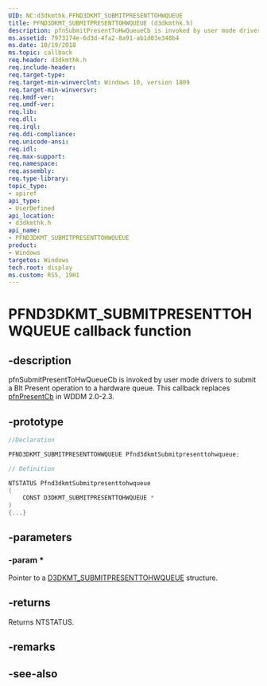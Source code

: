 ```yaml
---
UID: NC:d3dkmthk.PFND3DKMT_SUBMITPRESENTTOHWQUEUE
title: PFND3DKMT_SUBMITPRESENTTOHWQUEUE (d3dkmthk.h)
description: pfnSubmitPresentToHwQueueCb is invoked by user mode drivers to submit a Blt Present operation to a hardware queue.
ms.assetid: 7973174e-6d3d-4fa2-8a91-ab1d03e348b4
ms.date: 10/19/2018
ms.topic: callback
req.header: d3dkmthk.h
req.include-header:
req.target-type:
req.target-min-winverclnt: Windows 10, version 1809
req.target-min-winversvr:
req.kmdf-ver:
req.umdf-ver:
req.lib:
req.dll:
req.irql: 
req.ddi-compliance:
req.unicode-ansi:
req.idl:
req.max-support:
req.namespace:
req.assembly:
req.type-library: 
topic_type: 
- apiref
api_type: 
- UserDefined
api_location: 
- d3dkmthk.h
api_name: 
- PFND3DKMT_SUBMITPRESENTTOHWQUEUE
product:
- Windows
targetos: Windows
tech.root: display
ms.custom: RS5, 19H1
---
```


# PFND3DKMT_SUBMITPRESENTTOHWQUEUE callback function

## -description

pfnSubmitPresentToHwQueueCb is invoked by user mode drivers to submit a Blt Present operation to a hardware queue. This callback replaces [pfnPresentCb](../d3dumddi/nc-d3dumddi-pfnd3dddi_presentcb.md) in WDDM 2.0-2.3.

## -prototype

```cpp
//Declaration

PFND3DKMT_SUBMITPRESENTTOHWQUEUE Pfnd3dkmtSubmitpresenttohwqueue; 

// Definition

NTSTATUS Pfnd3dkmtSubmitpresenttohwqueue 
(
	CONST D3DKMT_SUBMITPRESENTTOHWQUEUE *
)
{...}

```

## -parameters

### -param *

Pointer to a [D3DKMT_SUBMITPRESENTTOHWQUEUE](ns-d3dkmthk-_d3dkmt_submitpresenttohwqueue.md) structure.

## -returns

Returns NTSTATUS.

## -remarks



## -see-also
